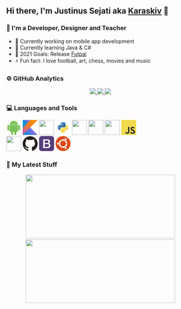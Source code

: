 ## Hi there, I'm Justinus Sejati aka [Karaskiv](https://github.com/Karaskiv) 👋

### :briefcase: I'm a Developer, Designer and Teacher

- 🔭 Currently working on mobile app development
- 🌱 Currently learning Java & C#
- 🥅 2021 Goals: Release [Futpal](https://github.com/Karaskiv?tab=projects)
- ⚡ Fun fact: I love football, art, chess, movies and music

### ⚙️ GitHub Analytics
<p align="center">
<a href="https://github.com/Karaskiv">
  <img height="180em" src="https://github-readme-stats-eight-theta.vercel.app/api?username=Karaskiv&show_icons=true&theme=gotham&include_all_commits=true&count_private=gotham"/>
  <img height="180em" src="https://github-readme-stats-eight-theta.vercel.app/api/top-langs/?username=Karaskiv&layout=compact&langs_count=8&theme=gotham"/>
  <img height="180em" src="https://github-readme-streak-stats.herokuapp.com/?user=Karaskiv&theme=gotham"/>
</a>
</p>

### :computer: Languages and Tools
<code><img height="40" width="40" src="https://raw.githubusercontent.com/github/explore/80688e429a7d4ef2fca1e82350fe8e3517d3494d/topics/android/android.png"></code>
<code><img height="40" width="40" src="https://raw.githubusercontent.com/github/explore/80688e429a7d4ef2fca1e82350fe8e3517d3494d/topics/kotlin/kotlin.png"></code>
<code><img height="40" width="40" src="https://images.vexels.com/media/users/3/166401/isolated/preview/b82aa7ac3f736dd78570dd3fa3fa9e24-java-programming-language-icon-by-vexels.png"></code>
<code><img height="40" width="40" src="https://raw.githubusercontent.com/github/explore/80688e429a7d4ef2fca1e82350fe8e3517d3494d/topics/python/python.png"></code>
<code><img height="40" width="40" src="https://cdn.iconscout.com/icon/free/png-512/c-programming-569564.png"></code>
<code><img height="40" width="40" src="https://www.flaticon.com/svg/static/icons/svg/1216/1216733.svg"></code>
<code><img height="40" width="40" src="https://cdn.iconscout.com/icon/free/png-256/css-131-722685.png"></code>
<code><img height="40" width="40" src="https://raw.githubusercontent.com/github/explore/80688e429a7d4ef2fca1e82350fe8e3517d3494d/topics/javascript/javascript.png"></code>
<br/>
<code><img height="40" width="40" src="https://upload.wikimedia.org/wikipedia/commons/thumb/3/3f/Git_icon.svg/1024px-Git_icon.svg.png"></code>
<code><img height="40" width="40" src="https://raw.githubusercontent.com/github/explore/80688e429a7d4ef2fca1e82350fe8e3517d3494d/topics/github-api/github-api.png"></code>
<code><img height="40" width="40" src="https://raw.githubusercontent.com/github/explore/80688e429a7d4ef2fca1e82350fe8e3517d3494d/topics/bootstrap/bootstrap.png"></code>
<code><img height="40" width="40" src="https://raw.githubusercontent.com/github/explore/80688e429a7d4ef2fca1e82350fe8e3517d3494d/topics/ubuntu/ubuntu.png"></code>

### 🚀 My Latest Stuff
<p align="center">
  <a href="https://github.com/Karaskiv/Desktop-FlappyBird">
    <img height="170em" width="400" src="https://github-readme-stats.vercel.app/api/pin?username=Karaskiv&repo=Desktop-FlappyBird&theme=radical"/>
  </a>
  <a href="https://github.com/Karaskiv/Android-DinnerFix">
    <img height="170em" width="400"src="https://github-readme-stats.vercel.app/api/pin?username=Karaskiv&repo=Android-DinnerFix&theme=radical"/>
  </a>
</p>
